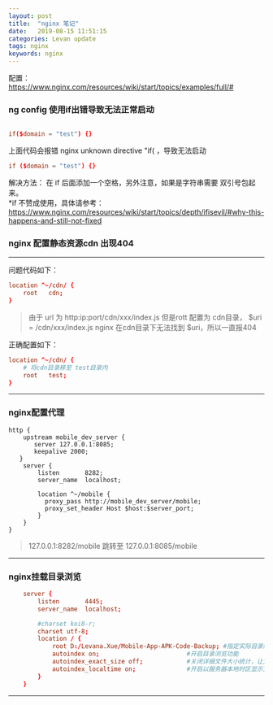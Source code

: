 ```yaml
---
layout: post  
title:  "nginx 笔记"  
date:   2019-08-15 11:51:15
categories: Levan update  
tags: nginx
keywords: nginx
---
```


配置：  
https://www.nginx.com/resources/wiki/start/topics/examples/full/#  

### ng config 使用if出错导致无法正常启动

```conf

if($domain = "test") {}

```

上面代码会报错 nginx unknown directive "if( ，导致无法启动

```conf
if ($domain = "test") {}
```

解决方法： 在 if 后面添加一个空格，另外注意，如果是字符串需要 双引号包起来。  
*if 不赞成使用，具体请参考：https://www.nginx.com/resources/wiki/start/topics/depth/ifisevil/#why-this-happens-and-still-not-fixed

<!--more -->

### nginx 配置静态资源cdn 出现404

---

问题代码如下：

```conf
location ^~/cdn/ {
    root   cdn;
}
```

> 由于 url 为 http:ip:port/cdn/xxx/index.js
> 但是rott 配置为 cdn目录， $uri = /cdn/xxx/index.js
> nginx 在cdn目录下无法找到 $uri，所以一直报404

正确配置如下：

```conf
location ^~/cdn/ {
    # 将cdn目录移至 test目录内
    root   test;
}
```

---

### nginx配置代理

```config
http {
    upstream mobile_dev_server {
       server 127.0.0.1:8085;
       keepalive 2000;
   }
    server {
        listen       8282;
        server_name  localhost;

        location ^~/mobile {
          proxy_pass http://mobile_dev_server/mobile;
          proxy_set_header Host $host:$server_port;
        }
    }
}
```

> 127.0.0.1:8282/mobile 跳转至 127.0.0.1:8085/mobile

---

### nginx挂载目录浏览

```conf
	server {
        listen       4445;
        server_name  localhost;

        #charset koi8-r;
        charset utf-8;
		location / {
            root D:/Levana.Xue/Mobile-App-APK-Code-Backup; #指定实际目录绝对路径
            autoindex on;                        #开启目录浏览功能
            autoindex_exact_size off;            #关闭详细文件大小统计，让文件大小显示MB，GB单位，默认为b
            autoindex_localtime on;              #开启以服务器本地时区显示文件修改日期!
        }
    }
```

---
